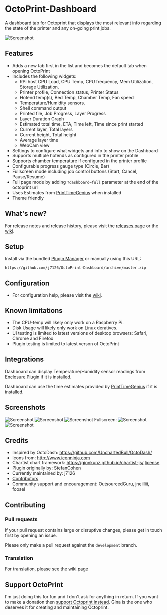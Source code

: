 # OctoPrint-Dashboard

A dashboard tab for Octoprint that displays the most relevant info regarding the state of the printer and any on-going print jobs.

![Screenshot](https://github.com/j7126/OctoPrint-Dashboard/blob/master/screenshots/screenshot-2.png)

## Features

* Adds a new tab first in the list and becomes the default tab when opening OctoPrint
* Includes the following widgets:
    * RPi host CPU Load, CPU Temp, CPU frequency, Mem Utilization, Storage Utilization.   
    * Printer profile, Connection status, Printer Status
    * Hotend temp(s), Bed Temp, Chamber Temp, Fan speed
    * Temperature/Humidity sensors.
    * Shell command output 
    * Printed file, Job Progress, Layer Progress
    * Layer Duration Graph 
    * Estimated total time, ETA, Time left, Time since print started
    * Current layer, Total layers
    * Current height, Total height
    * Average layer time
    * WebCam view
* Settings to configure what widgets and info to show on the Dashboard
* Supports multiple hotends as configured in the printer profile
* Supports chamber temperature if configured in the printer profile
* Configurable progress gauge type (Circle, Bar) 
* Fullscreen mode including job control buttons (Start, Cancel, Pause/Resume)
* Full page mode by adding `?dashboard=full` parameter at the end of the octoprint url
* Uses Estimates from [PrintTimeGenius](https://plugins.octoprint.org/plugins/PrintTimeGenius/) when installed
* Theme friendly

## What's new?
For release notes and release history, please visit the [releases page](https://github.com/j7126/OctoPrint-Dashboard/releases) or the [wiki](https://github.com/j7126/OctoPrint-Dashboard/wiki).

## Setup

Install via the bundled [Plugin Manager](https://github.com/foosel/OctoPrint/wiki/Plugin:-Plugin-Manager) or manually using this URL:

    https://github.com/j7126/OctoPrint-Dashboard/archive/master.zip

## Configuration

* For configuration help, please visit the [wiki](https://github.com/j7126/OctoPrint-Dashboard/wiki).

## Known limitations
* The CPU-temp will likely only work on a Raspberry Pi. 
* Disk Usage will likely only work on Linux deratives.
* UI testing is limited to latest versions of desktop browsers: Safari, Chrome and Firefox
* Plugin testing is limited to latest verson of OctoPrint

## Integrations

Dashboard can display Temperature/Humidity sensor readings from [Enclosure Plugin](https://plugins.octoprint.org/plugins/enclosure/) if it is installed.

Dashboard can use the time estimates provided by [PrintTimeGenius](https://plugins.octoprint.org/plugins/PrintTimeGenius/) if it is installed.

## Screenshots

![Screenshot](https://github.com/j7126/OctoPrint-Dashboard/blob/master/screenshots/screenshot-2.png)
![Screenshot](https://github.com/j7126/OctoPrint-Dashboard/blob/master/screenshots/screenshot-2-theme.png)
![Screenshot](https://github.com/j7126/OctoPrint-Dashboard/blob/master/screenshots/screenshot-theme2.png)
Fullscreen:
![Screenshot](https://github.com/j7126/OctoPrint-Dashboard/blob/master/screenshots/screenshot-2-fullscreen.png)
![Screenshot](https://github.com/j7126/OctoPrint-Dashboard/blob/master/screenshots/screenshot-fullscreen.png)

## Credits

* Inspired by OctoDash: https://github.com/UnchartedBull/OctoDash/
* Icons from: http://www.iconninja.com
* Chartist chart framework: https://gionkunz.github.io/chartist-js/ [license](https://github.com/gionkunz/chartist-js/blob/master/LICENSE-WTFPL)
* Plugin originally by: StefanCohen
* Currently maintained by: j7126
* [Contributors](https://github.com/j7126/OctoPrint-Dashboard/graphs/contributors)
* Community support and encouragement: OutsourcedGuru, jneilliii, foosel

## Contributing

### Pull requests
If your pull request contains large or disruptive changes, please get in touch first by opening an issue. 

Please only make a pull request against the `development` branch.

### Translation
For translation, please see the [wiki page](https://github.com/j7126/OctoPrint-Dashboard/wiki/Translation)

## Support OctoPrint

I'm just doing this for fun and I don't ask for anything in return. If you want to make a donation then [support Octoprint instead](https://octoprint.org/support-octoprint/). Gina is the one who deserves it for creating and maintaining Octoprint.
